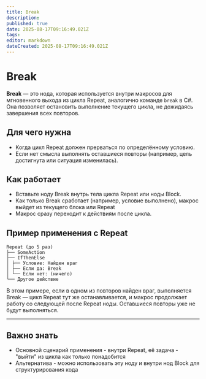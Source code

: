 ```yaml
---
title: Break
description: 
published: true
date: 2025-08-17T09:16:49.021Z
tags: 
editor: markdown
dateCreated: 2025-08-17T09:16:49.021Z
---
```


# Break
**Break** — это нода, которая используется внутри макросов для мгновенного выхода из цикла Repeat, аналогично команде `break` в C#. Она позволяет остановить выполнение текущего цикла, не дожидаясь завершения всех повторов.

## Для чего нужна
- Когда цикл Repeat должен прерваться по определённому условию.
- Если нет смысла выполнять оставшиеся повторы (например, цель достигнута или ситуация изменилась).

## Как работает
- Вставьте ноду Break внутрь тела цикла Repeat или ноды Block.
- Как только Break сработает (например, условие выполнено), макрос выйдет из текущего блока или Repeat
- Макрос сразу переходит к действиям после цикла.


## Пример применения с Repeat
```
Repeat (до 5 раз) 
├── SomeAction 
├── IfThenElse 
│ ├── Условие: Найден враг 
│ ├── Если да: Break 
│ └── Если нет: (ничего) 
└── Другое действие
```
В этом примере, если в одном из повторов найден враг, выполняется Break — цикл Repeat тут же останавливается, и макрос продолжает работу со следующей после Repeat ноды. Оставшиеся повторы уже не будут выполняться.

---

## Важно знать
- Основной сценарий применения - внутри Repeat, её задача - "выйти" из цикла как только понадобится
- Альтернатива - можно использовать эту ноду и внутри нод Block для структурирования кода